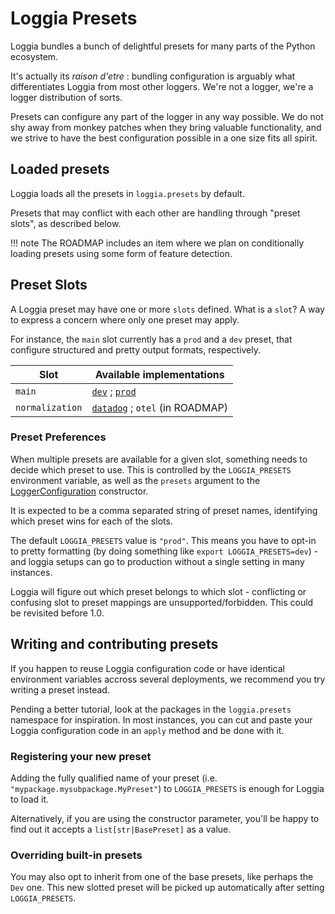 # Loggia Presets

Loggia bundles a bunch of delightful presets for many parts of the Python ecosystem.

It's actually its _raison d'etre_ : bundling configuration is arguably what differentiates
Loggia from most other loggers. We're not a logger, we're a logger distribution of sorts.

Presets can configure any part of the logger in any way possible. We do not shy away
from monkey patches when they bring valuable functionality, and we strive to have the best
configuration possible in a one size fits all spirit.

## Loaded presets

Loggia loads all the presets in `loggia.presets` by default.

Presets that may conflict with each other are handling through "preset slots", as described
below.

!!! note
    The ROADMAP includes an item where we plan on conditionally loading presets using
    some form of feature detection.

## Preset Slots

A Loggia preset may have one or more `slots` defined. What is a `slot`?
A way to express a concern where only one preset may apply.

For instance, the `main` slot currently has a `prod` and a `dev` preset, that configure
structured and pretty output formats, respectively.

| Slot             | Available implementations  |
|------------------|----------------------------|
| `main`           | [`dev`](loggia.presets.dev.Dev) ; [`prod`](loggia.presets.prod.Prod)
| `normalization`  | [`datadog`](loggia.presets.datadog_normalization.DatadogNormalization) ; `otel` (in ROADMAP)

### Preset Preferences

When multiple presets are available for a given slot, something needs to decide which preset
to use. This is controlled by the `LOGGIA_PRESETS` environment variable, as well as the `presets`
argument to the [LoggerConfiguration](loggia.conf.LoggerConfiguration.__init__) constructor.

It is expected to be a comma separated string of preset names, identifying which preset wins
for each of the slots.

The default `LOGGIA_PRESETS` value is `"prod"`. This means you have to opt-in to pretty formatting
(by doing something like `export LOGGIA_PRESETS=dev`) - and loggia setups can go to production without a single setting in many instances.

Loggia will figure out which preset belongs to which slot - conflicting or confusing slot
to preset mappings are unsupported/forbidden. This could be revisited before 1.0.

## Writing and contributing presets

If you happen to reuse Loggia configuration code or have identical environment variables
accross several deployments, we recommend you try writing a preset instead.

Pending a better tutorial, look at the packages in the `loggia.presets` namespace for
inspiration. In most instances, you can cut and paste your Loggia configuration code
in an `apply` method and be done with it.

### Registering your new preset

Adding the fully qualified name of your preset (i.e. `"mypackage.mysubpackage.MyPreset"`)
to `LOGGIA_PRESETS` is enough for Loggia to load it.

Alternatively, if you are using the constructor parameter, you'll be happy to find out
it accepts a `list[str|BasePreset]` as a value.

### Overriding built-in presets

You may also opt to inherit from one of the base presets, like perhaps the `Dev` one.
This new slotted preset will be picked up automatically after setting `LOGGIA_PRESETS`.

